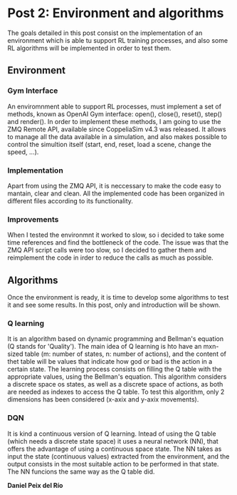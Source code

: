 # Post 2: Environment and algorithms
The goals detailed in this post consist on the implementation of an environment which is able tu support RL training processes, and also some RL
algorithms will be implemented in order to test them.

## Environment

### Gym Interface
An enviromnment able to support RL processes, must implement a set of methods, known as OpenAI Gym interface: open(), close(), reset(), step() and
render(). In order to implement these methods, I am going to use the ZMQ Remote API, available since CoppeliaSim v4.3 was released. It allows to
manage all the data available in a simulation, and also makes possible to control the simultion itself (start, end, reset, load a scene, change
the speed, ...).

### Implementation
Apart from using the ZMQ API, it is neccessary to make the code easy to mantain, clear and clean. All the implemented code has been organized in
different files according to its functionality.

### Improvements
When I tested the environmnt it worked to slow, so i decided to take some time references and find the bottleneck of the code. The issue was that
the ZMQ API script calls were too slow, so I decided to gather them and reimplement the code in irder to reduce the calls as much as possible.

## Algorithms
Once the environment is ready, it is time to develop some algorithms to test it and see some results. In this post, only and introduction will be
shown.

### Q learning
It is an algorithm based on dynamic programming and Bellman's equation (Q stands for 'Quality'). The main idea of Q learning is hto have an
mxn-sized table (m: number of states, n: number of actions), and the content of thet table will be values that indicate how god or bad is the
action in a certain state. The learning process consists on filling the Q table with the appropriate values, using the Bellman's equation. This
algorithm considers a discrete space os states, as well as a discrete space of actions, as both are needed as indexes to access the Q table. 
To test this algorithm, only 2 dimensions has been considered (x-axix and y-axix movements).

### DQN
It is kind a continuous version of Q learning. Intead of using the Q table (which needs a discrete state space) it uses a neural network (NN), that
offers the advantage of using a continuous space state. The NN takes as input the state (continuous values) extracted from the environment, and the output
consists in the most suitable action to be performed in that state. The NN funcions the same way as the Q table did.

__Daniel Peix del Río__
